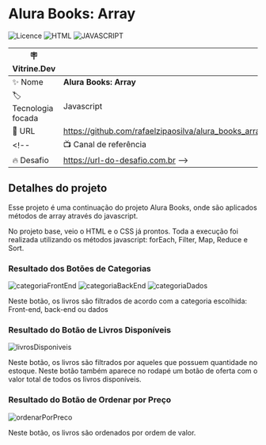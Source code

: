 # Alura Books: Array

![Licence](https://img.shields.io/static/v1?label=License&message=MIT&color=ffffff)
![HTML](https://img.shields.io/static/v1?label=Language&message=HTML%205&color=red)
![JAVASCRIPT](https://img.shields.io/static/v1?label=Language&message=Javascript&color=yellow)


| :placard: Vitrine.Dev |     |
| -------------  | --- |
| :sparkles: Nome        | **Alura Books: Array**
| :label: Tecnologia focada | Javascript
| :rocket: URL         | https://github.com/rafaelzipaosilva/alura_books_array
<!--| :tv: Canal de referência | https://www.youtube.com/@OnlineTutorialsYT
| :fire: Desafio     | https://url-do-desafio.com.br -->


## Detalhes do projeto

Esse projeto é uma continuação do projeto Alura Books, onde são aplicados métodos de array através do javascript.

No projeto base, veio o HTML e o CSS já prontos. Toda a execução foi realizada utilizando os métodos javascript: forEach, Filter, Map, Reduce e Sort.

<!-- Inserir imagem com a #vitrinedev ao final do link -->
### Resultado dos Botões de Categorias
![categoriaFrontEnd](https://user-images.githubusercontent.com/29807231/213546505-43f91fcc-8e94-4584-b093-869e9e21b7b0.png#vitrinedev)
![categoriaBackEnd](https://user-images.githubusercontent.com/29807231/213546702-e7c80720-fef0-4a3a-ab4d-dab74b3ef5c0.pngvitrinedev)
![categoriaDados](https://user-images.githubusercontent.com/29807231/213546776-b16a46eb-a8f8-435b-9fe2-7954cddc160b.pngvitrinedev)


Neste botão, os livros são filtrados de acordo com a categoria escolhida: Front-end, back-end ou dados

### Resultado do Botão de Livros Disponíveis

![livrosDisponiveis](https://user-images.githubusercontent.com/29807231/213546990-ec893464-2ce0-4e5e-a85c-d00fba3a322d.png#vitrinedev)

Neste botão, os livros são filtrados por aqueles que possuem quantidade no estoque. Neste botão também aparece no rodapé um botão de oferta com o valor total de todos os livros disponíveis.

### Resultado do Botão de Ordenar por Preço

![ordenarPorPreco](https://user-images.githubusercontent.com/29807231/213547212-abc96a34-7362-49b8-9302-79cb4b094270.png#vitrinedev)

Neste botão, os livros são ordenados por ordem de valor.
